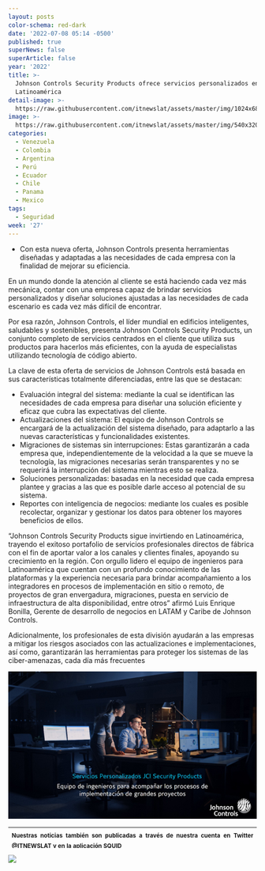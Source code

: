 ```yaml
---
layout: posts
color-schema: red-dark
date: '2022-07-08 05:14 -0500'
published: true
superNews: false
superArticle: false
year: '2022'
title: >-
  Johnson Controls Security Products ofrece servicios personalizados en
  Latinoamérica
detail-image: >-
  https://raw.githubusercontent.com/itnewslat/assets/master/img/1024x680/Johnson-Controls-Security-g.jpg
image: >-
  https://raw.githubusercontent.com/itnewslat/assets/master/img/540x320/Johnson-Controls-Security-p.jpg
categories:
  - Venezuela
  - Colombia
  - Argentina
  - Perú
  - Ecuador
  - Chile
  - Panama
  - Mexico
tags:
  - Seguridad
week: '27'
---
```

- Con esta nueva oferta, Johnson Controls presenta herramientas diseñadas y adaptadas a las necesidades de cada empresa con la finalidad de mejorar su eficiencia.

En un mundo donde la atención al cliente se está haciendo cada vez más mecánica, contar con una empresa capaz de brindar servicios personalizados y diseñar soluciones ajustadas a las necesidades de cada escenario es cada vez más difícil de encontrar.

Por esa razón, Johnson Controls, el líder mundial en edificios inteligentes, saludables y sostenibles, presenta Johnson Controls Security Products, un conjunto completo de servicios centrados en el cliente que utiliza sus productos para hacerlos más eficientes, con la ayuda de especialistas utilizando tecnología de código abierto.

La clave de esta oferta de servicios de Johnson Controls está basada en sus características totalmente diferenciadas, entre las que se destacan:

- Evaluación integral del sistema: mediante la cual se identifican las necesidades de cada empresa para diseñar una solución eficiente y eficaz que cubra las expectativas del cliente.
- Actualizaciones del sistema: El equipo de Johnson Controls se encargará de la actualización del sistema diseñado, para adaptarlo a las nuevas características y funcionalidades existentes.
- Migraciones de sistemas sin interrupciones: Estas garantizarán a cada empresa que, independientemente de la velocidad a la que se mueve la tecnología, las migraciones necesarias serán transparentes y no se requerirá la interrupción del sistema mientras esto se realiza.
- Soluciones personalizadas: basadas en la necesidad que cada empresa plantee y gracias a las que es posible darle acceso al potencial de su sistema.
- Reportes con inteligencia de negocios: mediante los cuales es posible recolectar, organizar y gestionar los datos para obtener los mayores beneficios de ellos.
 
“Johnson Controls Security Products sigue invirtiendo en Latinoamérica, trayendo el exitoso portafolio de servicios profesionales directos de fábrica con el fin de aportar valor a los canales y clientes finales, apoyando su crecimiento en la región. Con orgullo lidero el equipo de ingenieros para Latinoamérica que cuentan con un profundo conocimiento de las plataformas y la experiencia necesaria para brindar acompañamiento a los integradores en procesos de implementación en sitio o remoto, de proyectos de gran envergadura, migraciones, puesta en servicio de infraestructura de alta disponibilidad, entre otros” afirmó Luis Enrique Bonilla, Gerente de desarrollo de negocios en LATAM y Caribe de Johnson Controls. 

Adicionalmente, los profesionales de esta división ayudarán a las empresas a mitigar los riesgos asociados con las actualizaciones e implementaciones, así como, garantizarán las herramientas para proteger los sistemas de las ciber-amenazas, cada día más frecuentes

![](https://raw.githubusercontent.com/itnewslat/assets/master/img/540x320/Johnson-Controls-Security-p.jpg)

<table style="height: 42px;" width="569">
<tbody>
<tr>
<td style="text-align: justify;"><sub><strong>Nuestras noticias también son publicadas a través de nuestra cuenta en Twitter <a href="https://twitter.com/itnewslat?lang=es">@ITNEWSLAT</a> y en la aplicación <a href="https://squidapp.co/en/">SQUID</a></strong></sub></td>
</tr>
</tbody>
</table>

<img src="https://tracker.metricool.com/c3po.jpg?hash=56f88a41e39ab42c063cc51676587a04"/>